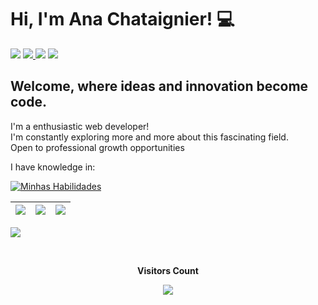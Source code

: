 <h1> Hi, I'm Ana Chataignier! 💻</h1>

<div> 
     <a href="https://instagram.com/anachataignier" target="_blank"><img src="https://img.shields.io/badge/-Instagram-%23E4405F?style=for-the-badge&logo=instagram&logoColor=white" target="_blank"></a> 
     <a href = "mailto:anachataignier2@gmail.com"><img src="https://img.shields.io/badge/Gmail-D14836?style=for-the-badge&logo=gmail&logoColor=white" target="_blank"</a>
     <a href="https://www.linkedin.com/in/ana-chataignier-6a3768263/" target="_blank"><img src="https://img.shields.io/badge/-LinkedIn-%230077B5?style=for-the-badge&logo=linkedin&logoColor=white" target="_blank"></a>
     <a href="https://wa.me/+5521973711702" target="_blank"><img src="https://img.shields.io/badge/WhatsApp-25D366?style=for-the-badge&logo=whatsapp&logoColor=white" target="_blank"></a>
 </div>
<h2 align="left">
Welcome, where ideas and innovation become code.
</h2>
<p>I'm a enthusiastic web developer! <br>I'm constantly exploring more and more about this fascinating field.  <br>
     Open to professional growth opportunities </p>



<p>I have knowledge in: </p>
<div align="left">

[![Minhas Habilidades](https://skillicons.dev/icons?i=python,django,mysql,postgresql,git,html,vscode,aws
)](https://skillicons.dev)

  </div>
  
  | ![](http://github-profile-summary-cards.vercel.app/api/cards/stats?username=AnaChataignier&theme=nord_dark) | ![](http://github-profile-summary-cards.vercel.app/api/cards/repos-per-language?username=AnaChataignier&hide=Html&theme=nord_dark) | ![](http://github-profile-summary-cards.vercel.app/api/cards/most-commit-language?username=AnaChataignier&theme=nord_dark) |
| :-: | :-: | :-: |


 ![](https://github-readme-streak-stats.herokuapp.com/?user=AnaChataignier&hide_border=true&date_format=M%20j%5B%2C%20Y%5D&background=2D3742&stroke=2D3742&ring=6bbbca&fire=6bbbca&currStreakNum=fff&sideNums=6bbbca&currStreakLabel=6bbbca&sideLabels=fff&dates=fff) 

<br><p align="center"><b>Visitors Count</b></p>  
  <p align="center" target='_blank'><img align="center" src="https://profile-counter.glitch.me/{AnaChataignier}/count.svg" /></p> 
  <br></div>
 
